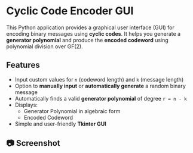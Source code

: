# Cyclic Code Encoder GUI

This Python application provides a graphical user interface (GUI) for encoding binary messages using **cyclic codes**. It helps you generate a **generator polynomial** and produce the **encoded codeword** using polynomial division over GF(2).

## Features

- Input custom values for `n` (codeword length) and `k` (message length)
- Option to **manually input** or **automatically generate** a random binary message
- Automatically finds a valid **generator polynomial** of degree `r = n - k`
- Displays:
  - Generator Polynomial in algebraic form
  - Encoded Codeword
- Simple and user-friendly **Tkinter GUI**

## 📷 Screenshot

<!-- ![App Screenshot](image1.png) -->

